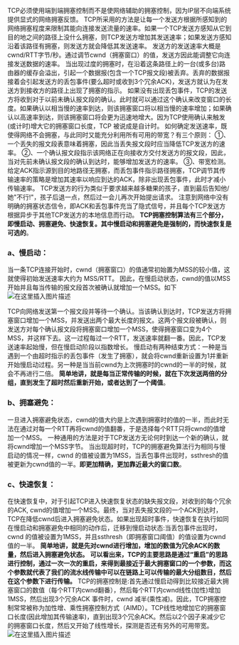 TCP必须使用端到端拥塞控制而不是使网络辅助的拥塞控制，因为IP层不向端系统提供显式的网络拥塞反馈。
TCP所采用的方法是让每一个发送方根据所感知到的网络拥塞程度来限制其能向连接发送流量的速率。如果一个TCP发送方感知从它到目的地之间的路径上没什么拥塞，则TCP发送方增加其发送速率；如果发送方感知沿着该路径有拥塞，则发送方就会降低其发送速率。
发送方的发送速率大概是cwnd/RTT字节/秒。通过调节cwnd（拥塞窗口）的值，发送方因此能调整它向连接发送数据的速率。
当出现过度的拥塞时，在沿着这条路径上的一台(或多台)路由器的缓存会溢出，引起一个数据报(包含一个TCP报文段)被丢弃。丢弃的数据报接着会引起发送方的丢包事件(要么超时或收到3个冗余ACK)，发送方就认为在发送方到接收方的路径上出现了拥塞的指示。
如果没有出现丢包事件，TCP的发送方将收到对于以前未确认报文段的确认。此时就可以通过这个确认来改变窗口的长度。如果确认以相当慢的速率到达，则该拥塞窗口将以相当慢的速率增加；如果确认以高速率到达，则该拥塞窗口将会更为迅速地增大。因为TCP使用确认来触发(或计时)增大它的拥塞窗口长度，TCP 被说成是自计时。
如何确定发送速率，既使得网络不会拥塞，与此同时又能充分利用所有可用的带宽？有三个原则：
①、一个丢失的报文段表意味着拥塞，因此当丢失报文段时应当降低TCP发送方的速率。
②、一个确认报文段指示该网络正在向接收方交付发送方的报文段，因此，当对先前未确认报文段的确认到达时，能够增加发送方的速率。
③、带宽检测。给定ACK指示源到目的地路径无拥塞，而丢包事件指示路径拥塞，TCP调节其传输速率的策略是增加其速率以响应到达的ACK，除非出现丢包事件，此时才减小传输速率。
TCP发送方的行为类似于要求越来越多糖果的孩子，直到最后告知他/她"不行!"，孩子后退一点，然后过一会儿再次开始提出请求。
注意到网络中没有明确的拥塞状态信令，即ACK和丢包事件充当了隐式信号，并且每个TCP发送方根据异步于其他TCP发送方的本地信息而行动。
**TCP拥塞控制算法有三个部分，即慢启动、拥塞避免、快速恢复。其中慢启动和拥塞避免是强制的，而快速恢复是可选的**。

### a、慢启动：

当一条TCP连接开始时，cwnd（拥塞窗口）的值通常初始置为MSS的较小值，这就使得初始发送速率大约为 MSS/RTT。
因此，在慢启动状态，cwnd的值以MSS开始并且每当传输的报文段首次被确认就增加一个MSS。如下
![在这里插入图片描述](https://img-blog.csdnimg.cn/20200428173816416.png)

TCP向网络发送第一个报文段并等待一个确认。当该确认到达时，TCP发送方将拥塞窗口增加一个MSS，并发送出两个最大长度的报文。这两个报文段被确认，则发送方对每个确认报文段将拥塞窗口增加一个MSS，使得拥塞窗口变为4个MSS，并这样下去。这一过程每过一个RTT，发送速率就翻一番。因此，TCP发送速率起始慢，但在慢启动阶段以指数增长。
慢启动有两种结束方式：一种是当遇到一个由超时指示的丢包事件（发生了拥塞），就会将cwnd重新设置为1并重新开始慢启动过程。另一种是当当前cwnd为上次拥塞时的cwnd的一半的时候，就会不再进行二倍。
**简单地讲，就是每当正常传输的时候，就在下次发送两倍的分组，直到发生了超时然后重新开始，或者达到了一个阈值**。

### b、拥塞避免：

一旦进入拥塞避免状态，cwnd的值大约是上次遇到拥塞时的值的一半，而此时无法在通过对每一个RTT再将cwnd的值翻番，于是选择每个RTT只将cwnd的值增加一个MSS。
一种通用的方法是对于TCP发送方无论何时到达一个新的确认，就将cwnd增加一个MSS字节。
当出现超时时，TCP的拥塞避免算法行为相同与慢启动的情况一样，cwnd 的值被设置为1MSS，当丢包事件出现时，ssthresh的值被更新为cwnd值的一半。**即更加精确，更加靠近最大的窗口数**。

### c、快速恢复：

在快速恢复中，对于引起TCP进入快速恢复状态的缺失报文段，对收到的每个冗余的ACK, cwnd的值增加一个MSS。最终，当对丢失报文段的一个ACK到达时，TCP在降低cwnd后进入拥塞避免状态。如果出现超时事件，快速恢复在执行如同在慢启动和拥塞避免中相同的动作后，迁移到慢启动状态:当丢包事件出现时，cwnd 的值被设置为1MSS，并且ssthresh（即拥塞窗口阈值）的值设置为cwnd值的一半。
**简单地讲，就是先对cwnd进行增加，增加的数值为冗余ACK的数量，然后进入拥塞避免状态。**
**可以看出来，TCP的主要思路是通过“重启”的思路进行控制，通过一次一次的重启，来得到最接近于最大拥塞窗口的一个参数，而这个参数就代表了我们的流水线传输中可以在链路上可以传输的最大分组数目，然后在这个参数下进行传输。**
TCP的拥塞控制是:首先通过慢启动得到比较接近最大拥塞窗口的数值（每个RTT内cwnd翻番），然后每个RTT内cwnd线性(加性)增加1MSS，然后出现3个冗余ACK 事件时，cwnd 减半(乘性减)。因此，TCP拥塞控制常常被称为加性增、乘性拥塞控制方式（AIMD）。TCP线性地增加它的拥塞窗口长度(因此增加其传输速率)，直到出现3个冗余ACK。然后以2个因子来减少它的拥塞窗口长度，然后又开始了线性增长，探测是否还有另外的可用带宽。
![在这里插入图片描述](https://img-blog.csdnimg.cn/20200428173912959.png)
